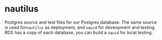 # nautilus
Postgres source and test files for our Postgres database. The same source is used for`nautilus` as deployment, and `squid` for deveopment and testing. RDS has a copy of each database, you can build a `squid` for local testing.
